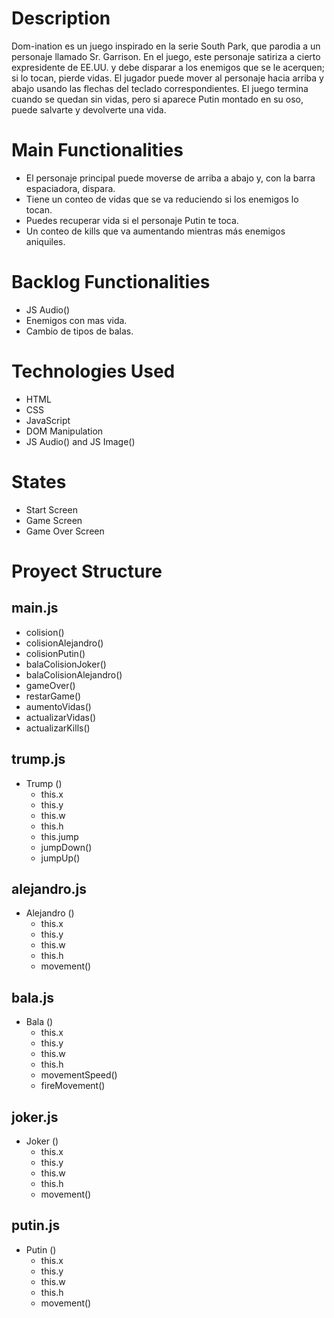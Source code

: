# Description

Dom-ination es un juego inspirado en la serie South Park, que parodia a un personaje llamado Sr. Garrison. En el juego, este personaje satiriza a cierto expresidente de EE.UU. y debe disparar a los enemigos que se le acerquen; si lo tocan, pierde vidas. El jugador puede mover al personaje hacia arriba y abajo usando las flechas del teclado correspondientes. El juego termina cuando se quedan sin vidas, pero si aparece Putin montado en su oso, puede salvarte y devolverte una vida.

# Main Functionalities

- El personaje principal puede moverse de arriba a abajo y, con la barra espaciadora, dispara.
- Tiene un conteo de vidas que se va reduciendo si los enemigos lo tocan.
- Puedes recuperar vida si el personaje Putin te toca.
- Un conteo de kills que va aumentando mientras más enemigos aniquiles.

# Backlog Functionalities

- JS Audio()
- Enemigos con mas vida.
- Cambio de tipos de balas.

# Technologies Used

- HTML
- CSS
- JavaScript
- DOM Manipulation
- JS Audio() and JS Image()

# States

- Start Screen
- Game Screen
- Game Over Screen

# Proyect Structure

## main.js

- colision()
- colisionAlejandro()
- colisionPutin()
- balaColisionJoker()
- balaColisionAlejandro()
- gameOver()
- restarGame()
- aumentoVidas()
- actualizarVidas()
- actualizarKills()

## trump.js

- Trump ()
  - this.x
  - this.y
  - this.w
  - this.h
  - this.jump
  - jumpDown()
  - jumpUp()

## alejandro.js

- Alejandro ()
  - this.x
  - this.y
  - this.w
  - this.h
  - movement()

## bala.js

- Bala ()
  - this.x
  - this.y
  - this.w
  - this.h
  - movementSpeed()
  - fireMovement()

## joker.js

- Joker ()
  - this.x
  - this.y
  - this.w
  - this.h
  - movement()

## putin.js

- Putin ()
  - this.x
  - this.y
  - this.w
  - this.h
  - movement()
